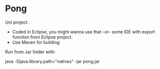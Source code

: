 Pong
====

Uni project.


- Coded in Eclipse, you might wanna use that -or- some IDE with export function from Eclipse project.
- Use Maven for building

Run from Jar folder with:

java -Djava.library.path="natives" -jar pong.jar
